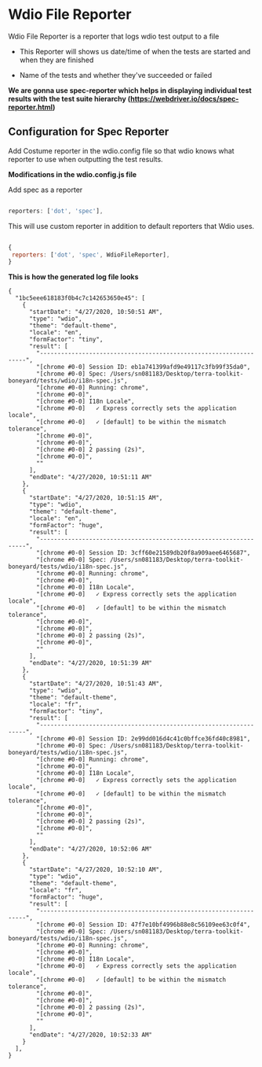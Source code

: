 # Wdio File Reporter

  

Wdio File Reporter is a reporter that logs wdio test output to a file

  

- This Reporter will shows us date/time of when the tests are started and when they are finished

  

- Name of the tests and whether they've succeeded or failed

  

**We are gonna use spec-reporter which helps in displaying individual test results with the test suite hierarchy (https://webdriver.io/docs/spec-reporter.html)**

  

## Configuration for Spec Reporter

  

Add Costume reporter in the wdio.config file so that wdio knows what reporter to use when outputting the test results.

  

**Modifications in the wdio.config.js file**

  

Add spec as a reporter 

  

```javascript

reporters: ['dot', 'spec'],

```

  

This will use custom reporter in addition to default reporters that Wdio uses.

  

```javascript

{
 reporters: ['dot', 'spec', WdioFileReporter],
}

```

  

**This is how the generated log file looks**
```
{
  "1bc5eee618183f0b4c7c142653650e45": [
    {
      "startDate": "4/27/2020, 10:50:51 AM",
      "type": "wdio",
      "theme": "default-theme",
      "locale": "en",
      "formFactor": "tiny",
      "result": [
        "------------------------------------------------------------------",
        "[chrome #0-0] Session ID: eb1a741399afd9e49117c3fb99f35da0",
        "[chrome #0-0] Spec: /Users/sn081183/Desktop/terra-toolkit-boneyard/tests/wdio/i18n-spec.js",
        "[chrome #0-0] Running: chrome",
        "[chrome #0-0]",
        "[chrome #0-0] I18n Locale",
        "[chrome #0-0]   ✓ Express correctly sets the application locale",
        "[chrome #0-0]   ✓ [default] to be within the mismatch tolerance",
        "[chrome #0-0]",
        "[chrome #0-0]",
        "[chrome #0-0] 2 passing (2s)",
        "[chrome #0-0]",
        ""
      ],
      "endDate": "4/27/2020, 10:51:11 AM"
    },
    {
      "startDate": "4/27/2020, 10:51:15 AM",
      "type": "wdio",
      "theme": "default-theme",
      "locale": "en",
      "formFactor": "huge",
      "result": [
        "------------------------------------------------------------------",
        "[chrome #0-0] Session ID: 3cff60e21589db20f8a909aee6465687",
        "[chrome #0-0] Spec: /Users/sn081183/Desktop/terra-toolkit-boneyard/tests/wdio/i18n-spec.js",
        "[chrome #0-0] Running: chrome",
        "[chrome #0-0]",
        "[chrome #0-0] I18n Locale",
        "[chrome #0-0]   ✓ Express correctly sets the application locale",
        "[chrome #0-0]   ✓ [default] to be within the mismatch tolerance",
        "[chrome #0-0]",
        "[chrome #0-0]",
        "[chrome #0-0] 2 passing (2s)",
        "[chrome #0-0]",
        ""
      ],
      "endDate": "4/27/2020, 10:51:39 AM"
    },
    {
      "startDate": "4/27/2020, 10:51:43 AM",
      "type": "wdio",
      "theme": "default-theme",
      "locale": "fr",
      "formFactor": "tiny",
      "result": [
        "------------------------------------------------------------------",
        "[chrome #0-0] Session ID: 2e99dd016d4c41c0bffce36fd40c8981",
        "[chrome #0-0] Spec: /Users/sn081183/Desktop/terra-toolkit-boneyard/tests/wdio/i18n-spec.js",
        "[chrome #0-0] Running: chrome",
        "[chrome #0-0]",
        "[chrome #0-0] I18n Locale",
        "[chrome #0-0]   ✓ Express correctly sets the application locale",
        "[chrome #0-0]   ✓ [default] to be within the mismatch tolerance",
        "[chrome #0-0]",
        "[chrome #0-0]",
        "[chrome #0-0] 2 passing (2s)",
        "[chrome #0-0]",
        ""
      ],
      "endDate": "4/27/2020, 10:52:06 AM"
    },
    {
      "startDate": "4/27/2020, 10:52:10 AM",
      "type": "wdio",
      "theme": "default-theme",
      "locale": "fr",
      "formFactor": "huge",
      "result": [
        "------------------------------------------------------------------",
        "[chrome #0-0] Session ID: 47f7e10bf4996b88e8c56109ee63c0f4",
        "[chrome #0-0] Spec: /Users/sn081183/Desktop/terra-toolkit-boneyard/tests/wdio/i18n-spec.js",
        "[chrome #0-0] Running: chrome",
        "[chrome #0-0]",
        "[chrome #0-0] I18n Locale",
        "[chrome #0-0]   ✓ Express correctly sets the application locale",
        "[chrome #0-0]   ✓ [default] to be within the mismatch tolerance",
        "[chrome #0-0]",
        "[chrome #0-0]",
        "[chrome #0-0] 2 passing (2s)",
        "[chrome #0-0]",
        ""
      ],
      "endDate": "4/27/2020, 10:52:33 AM"
    }
  ],
}

```